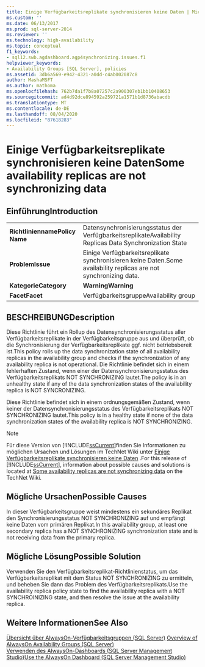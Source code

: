 ```yaml
---
title: Einige Verfügbarkeitsreplikate synchronisieren keine Daten | Microsoft-Dokumentation
ms.custom: ''
ms.date: 06/13/2017
ms.prod: sql-server-2014
ms.reviewer: ''
ms.technology: high-availability
ms.topic: conceptual
f1_keywords:
- sql12.swb.agdashboard.agp4synchronizing.issues.f1
helpviewer_keywords:
- Availability Groups [SQL Server], policies
ms.assetid: 3db6a569-e942-4321-a0dd-c4ab002087c8
author: MashaMSFT
ms.author: mathoma
ms.openlocfilehash: 762b7da1f7b8a07257c2a900307eb1bb10408653
ms.sourcegitcommit: ad4d92dce894592a259721a1571b1d8736abacdb
ms.translationtype: MT
ms.contentlocale: de-DE
ms.lasthandoff: 08/04/2020
ms.locfileid: "87618283"
---
```

# <a name="some-availability-replicas-are-not-synchronizing-data"></a><span data-ttu-id="e237c-102">Einige Verfügbarkeitsreplikate synchronisieren keine Daten</span><span class="sxs-lookup"><span data-stu-id="e237c-102">Some availability replicas are not synchronizing data</span></span>
    
## <a name="introduction"></a><span data-ttu-id="e237c-103">Einführung</span><span class="sxs-lookup"><span data-stu-id="e237c-103">Introduction</span></span>  
  
|||  
|-|-|  
|<span data-ttu-id="e237c-104">**Richtlinienname**</span><span class="sxs-lookup"><span data-stu-id="e237c-104">**Policy Name**</span></span>|<span data-ttu-id="e237c-105">Datensynchronisierungsstatus der Verfügbarkeitsreplikate</span><span class="sxs-lookup"><span data-stu-id="e237c-105">Availability Replicas Data Synchronization State</span></span>|  
|<span data-ttu-id="e237c-106">**Problem**</span><span class="sxs-lookup"><span data-stu-id="e237c-106">**Issue**</span></span>|<span data-ttu-id="e237c-107">Einige Verfügbarkeitsreplikate synchronisieren keine Daten.</span><span class="sxs-lookup"><span data-stu-id="e237c-107">Some availability replicas are not synchronizing data.</span></span>|  
|<span data-ttu-id="e237c-108">**Kategorie**</span><span class="sxs-lookup"><span data-stu-id="e237c-108">**Category**</span></span>|<span data-ttu-id="e237c-109">**Warning**</span><span class="sxs-lookup"><span data-stu-id="e237c-109">**Warning**</span></span>|  
|<span data-ttu-id="e237c-110">**Facet**</span><span class="sxs-lookup"><span data-stu-id="e237c-110">**Facet**</span></span>|<span data-ttu-id="e237c-111">Verfügbarkeitsgruppe</span><span class="sxs-lookup"><span data-stu-id="e237c-111">Availability group</span></span>|  
  
## <a name="description"></a><span data-ttu-id="e237c-112">BESCHREIBUNG</span><span class="sxs-lookup"><span data-stu-id="e237c-112">Description</span></span>  
 <span data-ttu-id="e237c-113">Diese Richtlinie führt ein Rollup des Datensynchronisierungsstatus aller Verfügbarkeitsreplikate in der Verfügbarkeitsgruppe aus und überprüft, ob die Synchronisierung der Verfügbarkeitsreplikate ggf. nicht betriebsbereit ist.</span><span class="sxs-lookup"><span data-stu-id="e237c-113">This policy rolls up the data synchronization state of all availability replicas in the availability group and checks if the synchronization of any availability replica is not operational.</span></span> <span data-ttu-id="e237c-114">Die Richtlinie befindet sich in einem fehlerhaften Zustand, wenn einer der Datensynchronisierungsstatus des Verfügbarkeitsreplikats NOT SYNCHRONIZING lautet.</span><span class="sxs-lookup"><span data-stu-id="e237c-114">The policy is in an unhealthy state if any of the data synchronization states of the availability replica is NOT SYNCRONIZING.</span></span>  
  
 <span data-ttu-id="e237c-115">Diese Richtlinie befindet sich in einem ordnungsgemäßen Zustand, wenn keiner der Datensynchronisierungsstatus des Verfügbarkeitsreplikats NOT SYNCHRONIZING lautet.</span><span class="sxs-lookup"><span data-stu-id="e237c-115">This policy is in a healthy state if none of the data synchronization states of the availability replica is NOT SYNCHRONIZING.</span></span>  
  
> [!NOTE]  
>  <span data-ttu-id="e237c-116">Für diese Version von [!INCLUDE[ssCurrent](../../../includes/sscurrent-md.md)]finden Sie Informationen zu möglichen Ursachen und Lösungen im TechNet Wiki unter [Einige Verfügbarkeitsreplikate synchronisieren keine Daten](https://go.microsoft.com/fwlink/p/?LinkId=220852) .</span><span class="sxs-lookup"><span data-stu-id="e237c-116">For this release of [!INCLUDE[ssCurrent](../../../includes/sscurrent-md.md)], information about possible causes and solutions is located at [Some availability replicas are not synchronizing data](https://go.microsoft.com/fwlink/p/?LinkId=220852) on the TechNet Wiki.</span></span>  
  
## <a name="possible-causes"></a><span data-ttu-id="e237c-117">Mögliche Ursachen</span><span class="sxs-lookup"><span data-stu-id="e237c-117">Possible Causes</span></span>  
 <span data-ttu-id="e237c-118">In dieser Verfügbarkeitsgruppe weist mindestens ein sekundäres Replikat den Synchronisierungsstatus NOT SYNCHRONIZING auf und empfängt keine Daten vom primären Replikat.</span><span class="sxs-lookup"><span data-stu-id="e237c-118">In this availability group, at least one secondary replica has a NOT SYNCHRONIZING synchronization state and is not receiving data from the primary replica.</span></span>  
  
## <a name="possible-solution"></a><span data-ttu-id="e237c-119">Mögliche Lösung</span><span class="sxs-lookup"><span data-stu-id="e237c-119">Possible Solution</span></span>  
 <span data-ttu-id="e237c-120">Verwenden Sie den Verfügbarkeitsreplikat-Richtlinienstatus, um das Verfügbarkeitsreplikat mit dem Status NOT SYNCHRONIZING zu ermitteln, und beheben Sie dann das Problem des Verfügbarkeitsreplikats.</span><span class="sxs-lookup"><span data-stu-id="e237c-120">Use the availability replica policy state to find the availability replica with a NOT SYNCHROINIZING state, and then resolve the issue at the availability replica.</span></span>  
  
## <a name="see-also"></a><span data-ttu-id="e237c-121">Weitere Informationen</span><span class="sxs-lookup"><span data-stu-id="e237c-121">See Also</span></span>  
 <span data-ttu-id="e237c-122">[Übersicht über AlwaysOn-Verfügbarkeitsgruppen &#40;SQL Server&#41;](overview-of-always-on-availability-groups-sql-server.md) </span><span class="sxs-lookup"><span data-stu-id="e237c-122">[Overview of AlwaysOn Availability Groups &#40;SQL Server&#41;](overview-of-always-on-availability-groups-sql-server.md) </span></span>  
 [<span data-ttu-id="e237c-123">Verwenden des AlwaysOn-Dashboards &#40;SQL Server Management Studio&#41;</span><span class="sxs-lookup"><span data-stu-id="e237c-123">Use the AlwaysOn Dashboard &#40;SQL Server Management Studio&#41;</span></span>](use-the-always-on-dashboard-sql-server-management-studio.md)  
  
  
